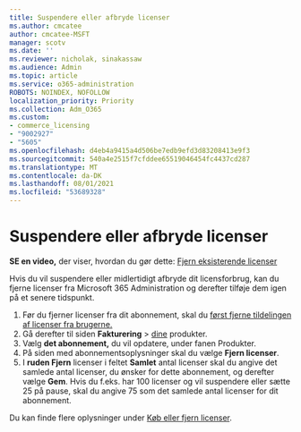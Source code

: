 ```yaml
---
title: Suspendere eller afbryde licenser
ms.author: cmcatee
author: cmcatee-MSFT
manager: scotv
ms.date: ''
ms.reviewer: nicholak, sinakassaw
ms.audience: Admin
ms.topic: article
ms.service: o365-administration
ROBOTS: NOINDEX, NOFOLLOW
localization_priority: Priority
ms.collection: Adm_O365
ms.custom:
- commerce_licensing
- "9002927"
- "5605"
ms.openlocfilehash: d4eb4a9415a4d506be7edb9efd3d83208413e9f3
ms.sourcegitcommit: 540a4e2515f7cfddee65519046454fc4437cd287
ms.translationtype: MT
ms.contentlocale: da-DK
ms.lasthandoff: 08/01/2021
ms.locfileid: "53689328"
---
```

# <a name="suspend-or-pause-licenses"></a>Suspendere eller afbryde licenser

**SE en video,** der viser, hvordan du gør dette: [Fjern eksisterende licenser](https://go.microsoft.com/fwlink/p/?linkid=2154938)

Hvis du vil suspendere eller midlertidigt afbryde dit licensforbrug, kan du fjerne licenser fra Microsoft 365 Administration og derefter tilføje dem igen på et senere tidspunkt.

1. Før du fjerner licenser fra dit abonnement, skal du [først fjerne tildelingen af licenser fra brugerne.](/microsoft-365/admin/manage/remove-licenses-from-users)
2. Gå derefter til siden **Fakturering**  >  [dine](https://go.microsoft.com/fwlink/p/?linkid=842054) produkter.
3. Vælg **det abonnement,** du vil opdatere, under fanen Produkter.
4. På siden med abonnementsoplysninger skal du vælge **Fjern licenser**.
5. I **ruden Fjern** licenser i feltet **Samlet** antal licenser skal du angive det samlede antal licenser, du ønsker for dette abonnement, og derefter vælge **Gem**. Hvis du f.eks. har 100 licenser og vil suspendere eller sætte 25 på pause, skal du angive 75 som det samlede antal licenser for dit abonnement.

Du kan finde flere oplysninger under [Køb eller fjern licenser](/microsoft-365/commerce/licenses/buy-licenses).